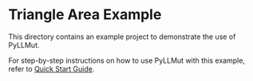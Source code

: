 # Triangle Area Example

This directory contains an 
example project to demonstrate 
the use of PyLLMut.

For step-by-step instructions on how to use
PyLLMut with this example, refer to 
[Quick Start Guide](https://pyllmut.readthedocs.io/en/stable/user/start/).
